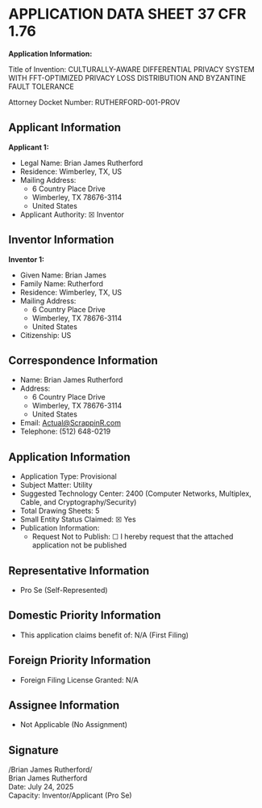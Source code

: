 # APPLICATION DATA SHEET 37 CFR 1.76

**Application Information:**

Title of Invention: CULTURALLY-AWARE DIFFERENTIAL PRIVACY SYSTEM WITH FFT-OPTIMIZED PRIVACY LOSS DISTRIBUTION AND BYZANTINE FAULT TOLERANCE

Attorney Docket Number: RUTHERFORD-001-PROV

## Applicant Information

**Applicant 1:**
- Legal Name: Brian James Rutherford
- Residence: Wimberley, TX, US
- Mailing Address:
  - 6 Country Place Drive
  - Wimberley, TX 78676-3114
  - United States
- Applicant Authority: ☒ Inventor

## Inventor Information

**Inventor 1:**
- Given Name: Brian James
- Family Name: Rutherford
- Residence: Wimberley, TX, US
- Mailing Address:
  - 6 Country Place Drive
  - Wimberley, TX 78676-3114
  - United States
- Citizenship: US

## Correspondence Information

- Name: Brian James Rutherford
- Address:
  - 6 Country Place Drive
  - Wimberley, TX 78676-3114
  - United States
- Email: Actual@ScrappinR.com
- Telephone: (512) 648-0219

## Application Information

- Application Type: Provisional
- Subject Matter: Utility
- Suggested Technology Center: 2400 (Computer Networks, Multiplex, Cable, and Cryptography/Security)
- Total Drawing Sheets: 5
- Small Entity Status Claimed: ☒ Yes
- Publication Information: 
  - Request Not to Publish: ☐ I hereby request that the attached application not be published
  
## Representative Information

- Pro Se (Self-Represented)

## Domestic Priority Information

- This application claims benefit of: N/A (First Filing)

## Foreign Priority Information

- Foreign Filing License Granted: N/A

## Assignee Information

- Not Applicable (No Assignment)

## Signature

/Brian James Rutherford/  
Brian James Rutherford  
Date: July 24, 2025  
Capacity: Inventor/Applicant (Pro Se)